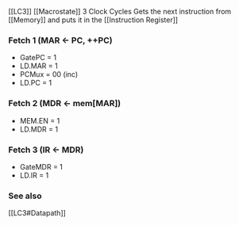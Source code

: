 [[LC3]] [[Macrostate]]
3 Clock Cycles
Gets the next instruction from [[Memory]] and puts it in the [[Instruction Register]]

### Fetch 1 (MAR <- PC, ++PC)
* GatePC = 1
* LD.MAR = 1
* PCMux = 00 (inc)
* LD.PC = 1
### Fetch 2 (MDR <- mem\[MAR\])
* MEM.EN = 1
* LD.MDR = 1
### Fetch 3 (IR <- MDR)
* GateMDR = 1
* LD.IR = 1

### See also
[[LC3#Datapath]]
